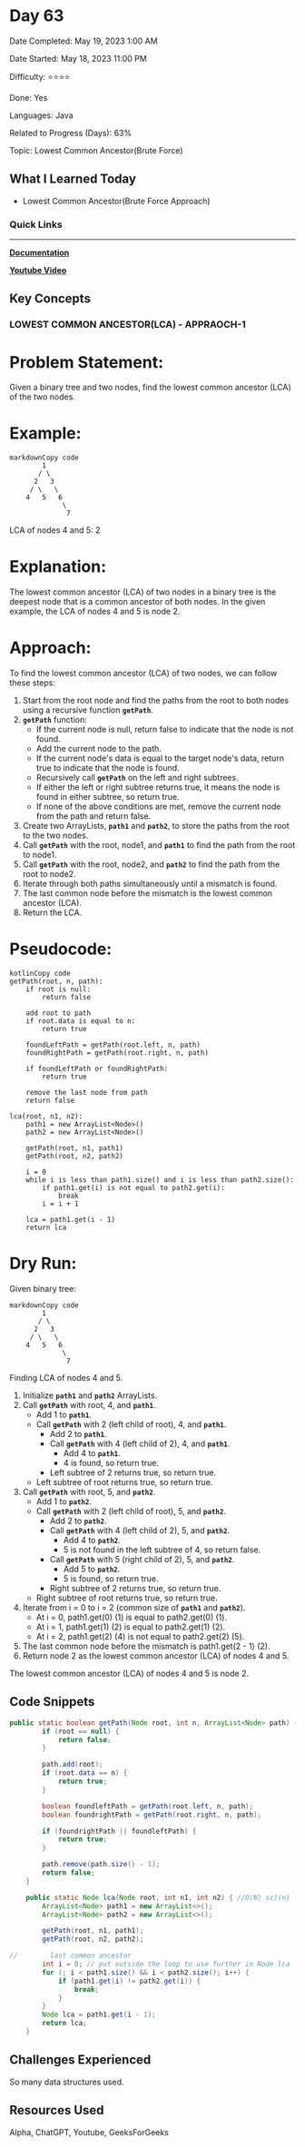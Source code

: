 # Day 63

Date Completed: May 19, 2023 1:00 AM

Date Started: May 18, 2023 11:00 PM

Difficulty: ⭐⭐⭐⭐

Done: Yes

Languages: Java

Related to Progress (Days): 63%

Topic: Lowest Common Ancestor(Brute Force)

## What I Learned Today

- Lowest Common Ancestor(Brute Force Approach)

### Quick Links

---

[**Documentation**](https://www.geeksforgeeks.org/lowest-common-ancestor-binary-tree-set-1/)

[**Youtube Video**](https://youtu.be/_-QHfMDde90)

## Key Concepts

### LOWEST COMMON ANCESTOR(LCA) - APPRAOCH-1

# **Problem Statement:**

Given a binary tree and two nodes, find the lowest common ancestor (LCA) of the two nodes.

# **Example:**

```
markdownCopy code
        1
       / \
      2   3
     / \   \
    4   5   6
             \
              7

```

LCA of nodes 4 and 5: 2

# **Explanation:**

The lowest common ancestor (LCA) of two nodes in a binary tree is the deepest node that is a common ancestor of both nodes. In the given example, the LCA of nodes 4 and 5 is node 2.

# **Approach:**

To find the lowest common ancestor (LCA) of two nodes, we can follow these steps:

1. Start from the root node and find the paths from the root to both nodes using a recursive function **`getPath`**.
2. **`getPath`** function:
    - If the current node is null, return false to indicate that the node is not found.
    - Add the current node to the path.
    - If the current node's data is equal to the target node's data, return true to indicate that the node is found.
    - Recursively call **`getPath`** on the left and right subtrees.
    - If either the left or right subtree returns true, it means the node is found in either subtree, so return true.
    - If none of the above conditions are met, remove the current node from the path and return false.
3. Create two ArrayLists, **`path1`** and **`path2`**, to store the paths from the root to the two nodes.
4. Call **`getPath`** with the root, node1, and **`path1`** to find the path from the root to node1.
5. Call **`getPath`** with the root, node2, and **`path2`** to find the path from the root to node2.
6. Iterate through both paths simultaneously until a mismatch is found.
7. The last common node before the mismatch is the lowest common ancestor (LCA).
8. Return the LCA.

# **Pseudocode:**

```
kotlinCopy code
getPath(root, n, path):
    if root is null:
        return false

    add root to path
    if root.data is equal to n:
        return true

    foundLeftPath = getPath(root.left, n, path)
    foundRightPath = getPath(root.right, n, path)

    if foundLeftPath or foundRightPath:
        return true

    remove the last node from path
    return false

lca(root, n1, n2):
    path1 = new ArrayList<Node>()
    path2 = new ArrayList<Node>()

    getPath(root, n1, path1)
    getPath(root, n2, path2)

    i = 0
    while i is less than path1.size() and i is less than path2.size():
        if path1.get(i) is not equal to path2.get(i):
            break
        i = i + 1

    lca = path1.get(i - 1)
    return lca

```

# **Dry Run:**

Given binary tree:

```
markdownCopy code
        1
       / \
      2   3
     / \   \
    4   5   6
             \
              7

```

Finding LCA of nodes 4 and 5.

1. Initialize **`path1`** and **`path2`** ArrayLists.
2. Call **`getPath`** with root, 4, and **`path1`**.
    - Add 1 to **`path1`**.
    - Call **`getPath`** with 2 (left child of root), 4, and **`path1`**.
        - Add 2 to **`path1`**.
        - Call **`getPath`** with 4 (left child of 2), 4, and **`path1`**.
            - Add 4 to **`path1`**.
            - 4 is found, so return true.
        - Left subtree of 2 returns true, so return true.
    - Left subtree of root returns true, so return true.
3. Call **`getPath`** with root, 5, and **`path2`**.
    - Add 1 to **`path2`**.
    - Call **`getPath`** with 2 (left child of root), 5, and **`path2`**.
        - Add 2 to **`path2`**.
        - Call **`getPath`** with 4 (left child of 2), 5, and **`path2`**.
            - Add 4 to **`path2`**.
            - 5 is not found in the left subtree of 4, so return false.
        - Call **`getPath`** with 5 (right child of 2), 5, and **`path2`**.
            - Add 5 to **`path2`**.
            - 5 is found, so return true.
        - Right subtree of 2 returns true, so return true.
    - Right subtree of root returns true, so return true.
4. Iterate from i = 0 to i = 2 (common size of **`path1`** and **`path2`**).
    - At i = 0, path1.get(0) (1) is equal to path2.get(0) (1).
    - At i = 1, path1.get(1) (2) is equal to path2.get(1) (2).
    - At i = 2, path1.get(2) (4) is not equal to path2.get(2) (5).
5. The last common node before the mismatch is path1.get(2 - 1) (2).
6. Return node 2 as the lowest common ancestor (LCA) of nodes 4 and 5.

The lowest common ancestor (LCA) of nodes 4 and 5 is node 2.

## Code Snippets

```java
public static boolean getPath(Node root, int n, ArrayList<Node> path) {
        if (root == null) {
            return false;
        }

        path.add(root);
        if (root.data == n) {
            return true;
        }

        boolean foundleftPath = getPath(root.left, n, path);
        boolean foundrightPath = getPath(root.right, n, path);

        if (foundrightPath || foundleftPath) {
            return true;
        }

        path.remove(path.size() - 1);
        return false;
    }

    public static Node lca(Node root, int n1, int n2) { //O(N) sc)(n)
        ArrayList<Node> path1 = new ArrayList<>();
        ArrayList<Node> path2 = new ArrayList<>();

        getPath(root, n1, path1);
        getPath(root, n2, path2);

//        last common ancestor
        int i = 0; // put outside the loop to use further in Node lca
        for (; i < path1.size() && i < path2.size(); i++) {
            if (path1.get(i) != path2.get(i)) {
                break;
            }
        }
        Node lca = path1.get(i - 1);
        return lca;
    }
```

## Challenges Experienced

So many data structures used.

## Resources Used

Alpha, ChatGPT, Youtube, GeeksForGeeks
